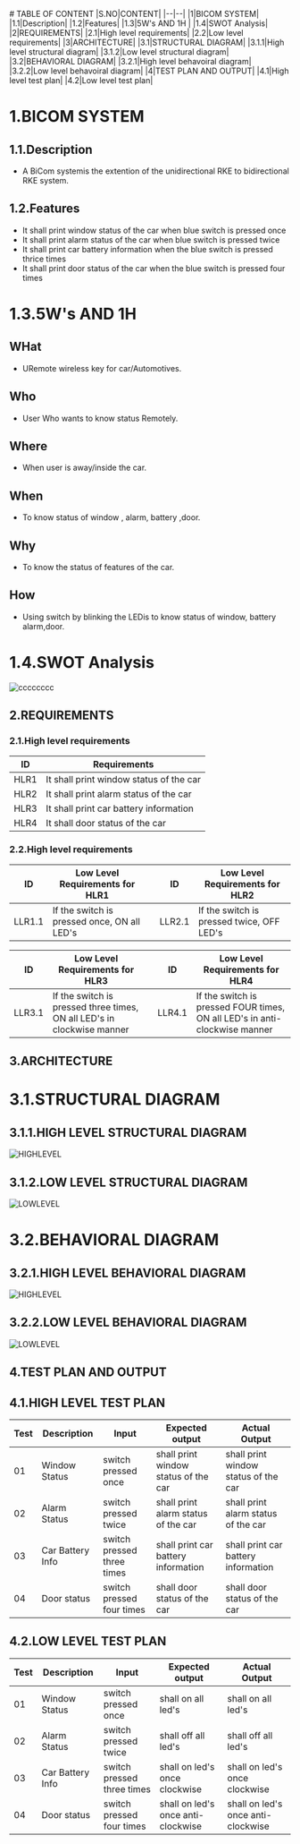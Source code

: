﻿﻿# TABLE OF CONTENT
 |S.NO|CONTENT|
 |--|--|
 |1|BICOM SYSTEM|
 |1.1|Description|
 |1.2|Features|
 |1.3|5W's AND 1H |
 |1.4|SWOT Analysis|
 |2|REQUIREMENTS|
 |2.1|High level requirements|
 |2.2|Low level requirements|
 |3|ARCHITECTURE|
 |3.1|STRUCTURAL DIAGRAM|
 |3.1.1|High level structural diagram|
 |3.1.2|Low level structural diagram|
 |3.2|BEHAVIORAL DIAGRAM|
 |3.2.1|High level behavoiral diagram|
 |3.2.2|Low level behavoiral diagram|
 |4|TEST PLAN AND OUTPUT|
 |4.1|High level test plan|
 |4.2|Low level test plan|

# 1.BICOM SYSTEM

## 1.1.Description
* A BiCom systemis the extention of the unidirectional RKE to bidirectional RKE system. 

## 1.2.Features
* It shall print window status of the car when blue switch is pressed once
* It shall print alarm status of the car when blue switch is pressed twice
* It shall print car battery information when the blue switch is pressed thrice times
* It shall print door status of the car when the blue switch is pressed four times

# 1.3.5W's AND 1H

## WHat
- URemote wireless key for car/Automotives.

## Who 
- User Who wants to know status Remotely.

## Where
- When user is away/inside the car.

## When 
- To know status of window , alarm, battery ,door.

## Why 
- To know the status of features of the car.

## How
- Using switch by blinking the LEDis to know status of window, battery alarm,door.

# 1.4.SWOT Analysis

![cccccccc](https://user-images.githubusercontent.com/46950972/157836003-40a6c505-2664-4091-9a9f-f4c7c78e4f23.png)

## 2.REQUIREMENTS

### 2.1.High level requirements

| ID | Requirements |
|----|--------------|
|HLR1| It shall print window status of the car|
|HLR2|	It shall print alarm status of the car|
|HLR3|	It shall print car battery information|
|HLR4|	It shall door status of the car|

### 2.2.High level requirements

|ID	|Low Level Requirements for HLR1	|  |ID|	Low Level Requirements for HLR2|
|----|--------------------------------|--|----|--------------|
|LLR1.1|	If the switch is pressed once, ON all LED's| |	LLR2.1	|If the switch is pressed twice, OFF LED's|

|ID|	Low Level Requirements for HLR3|	|ID	|Low Level Requirements for HLR4|
|----|-------------------------------|--|----|--------------|
|LLR3.1|	If the switch is pressed three times, ON all LED's in clockwise manner	|  |	LLR4.1|	If the switch is pressed FOUR times, ON all LED's in anti-clockwise manner|

## 3.ARCHITECTURE
# 3.1.STRUCTURAL DIAGRAM

## 3.1.1.HIGH LEVEL STRUCTURAL DIAGRAM
![HIGHLEVEL](https://github.com/sowmyavnaik/M3_Group18/blob/main/BiCom_System/2_Archietecture/M3-SDHL.drawio.png)

## 3.1.2.LOW LEVEL STRUCTURAL DIAGRAM
![LOWLEVEL](https://github.com/sowmyavnaik/M3_Group18/blob/main/BiCom_System/2_Archietecture/M3-SDLLBI.drawio.png)

# 3.2.BEHAVIORAL DIAGRAM

## 3.2.1.HIGH LEVEL BEHAVIORAL DIAGRAM
![HIGHLEVEL](https://github.com/sowmyavnaik/M3_Group18/blob/main/BiCom_System/2_Archietecture/M3-hlbd.drawio.png)

## 3.2.2.LOW LEVEL BEHAVIORAL DIAGRAM
![LOWLEVEL](https://github.com/sowmyavnaik/M3_Group18/blob/main/BiCom_System/2_Archietecture/M3-llbd.drawio.png)

## 4.TEST PLAN AND OUTPUT
## 4.1.HIGH LEVEL TEST PLAN 

|Test|	Description|	Input|	Expected output|	Actual Output|
|----|-------------|--------|-------------------|--------------|
|01	|Window Status	|switch pressed once	| shall print window status of the car|	shall print window status of the car|
|02|	Alarm Status|	switch pressed twice|	shall print alarm status of the car|shall print alarm status of the car|
|03	|Car Battery Info|	switch pressed three times|	shall print car battery information|	shall print car battery information|
|04	|Door status|	switch pressed four times|	shall door status of the car|	shall door status of the car|

## 4.2.LOW LEVEL TEST PLAN

|Test|	Description|	Input|	Expected output|	Actual Output|
|----|-------------|--------|-------------------|--------------|
|01|	Window Status|	switch pressed once|	shall on all led's |shall on all led's	|
|02|	Alarm Status|	switch pressed twice	|shall off all led's| shall off all led's |
|03|	Car Battery Info| switch pressed three times	|shall on led's once clockwise|shall on led's once clockwise	|
|04|	Door status|	switch pressed four times	|shall on led's once anti-clockwise| shall on led's once anti-clockwise	|



